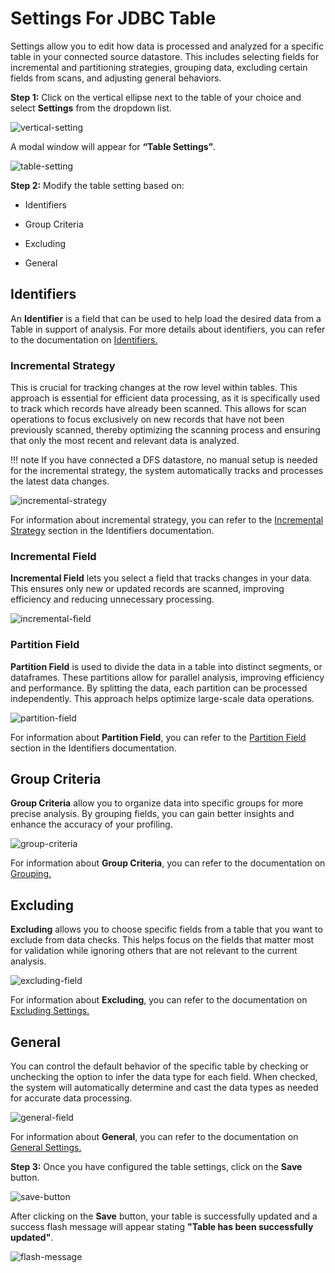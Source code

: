 # Settings For JDBC Table

Settings allow you to edit how data is processed and analyzed for a specific table in your connected source datastore. This includes selecting fields for incremental and partitioning strategies, grouping data, excluding certain fields from scans, and adjusting general behaviors.

**Step 1:** Click on the vertical ellipse next to the table of your choice and select **Settings** from the dropdown list.

![vertical-setting](../assets/container/manage-tables-files/setting-light-4.png)

A modal window will appear for **“Table Settings”**.

![table-setting](../assets/container/manage-tables-files/table-settings-light-5.png)

**Step 2:** Modify the table setting based on:

- Identifiers

- Group Criteria

- Excluding

- General

## Identifiers

An **Identifier** is a field that can be used to help load the desired data from a Table in support of analysis. For more details about identifiers, you can refer to the documentation on [Identifiers.](https://userguide.qualytics.io/container/overview-of-identifiers/)

### Incremental Strategy

This is crucial for tracking changes at the row level within tables. This approach is essential for efficient data processing, as it is specifically used to track which records have already been scanned. This allows for scan operations to focus exclusively on new records that have not been previously scanned, thereby optimizing the scanning process and ensuring that only the most recent and relevant data is analyzed.

!!! note
    If you have connected a DFS datastore, no manual setup is needed for the incremental strategy, the system automatically tracks and processes the latest data changes.

![incremental-strategy](../assets/container/manage-tables-files/incremental-light-6.png)

For information about incremental strategy, you can refer to the [Incremental Strategy](https://userguide.qualytics.io/container/overview-of-identifiers/#partition-field) section in the Identifiers documentation.   
                                                                                    
### Incremental Field

**Incremental Field** lets you select a field that tracks changes in your data. This ensures only new or updated records are scanned, improving efficiency and reducing unnecessary processing.

![incremental-field](../assets/container/manage-tables-files/field-light-7.png)

### Partition Field

**Partition Field** is used to divide the data in a table into distinct segments, or dataframes. These partitions allow for parallel analysis, improving efficiency and performance. By splitting the data, each partition can be processed independently. This approach helps optimize large-scale data operations.

![partition-field](../assets/container/manage-tables-files/partition-light-8.png)

For information about **Partition Field**, you can refer to the [Partition Field](https://userguide.qualytics.io/container/overview-of-identifiers/#partition-field) section in the Identifiers documentation. 

## Group Criteria

**Group Criteria** allow you to organize data into specific groups for more precise analysis. By grouping fields, you can gain better insights and enhance the accuracy of your profiling. 

![group-criteria](../assets/container/manage-tables-files/group-light-9.png)

For information about **Group Criteria**, you can refer to the documentation on [Grouping.](https://userguide.qualytics.io/container/overview-of-grouping/)

## Excluding

**Excluding** allows you to choose specific fields from a table that you want to exclude from data checks. This helps focus on the fields that matter most for validation while ignoring others that are not relevant to the current analysis.

![excluding-field](../assets/container/manage-tables-files/excluding-light-10.png)

For information about **Excluding**, you can refer to the documentation on [Excluding Settings.](https://userguide.qualytics.io/container/overview-of-infer-data-type/#excluded-fields)

## General

You can control the default behavior of the specific table by checking or unchecking the option to infer the data type for each field. When checked, the system will automatically determine and cast the data types as needed for accurate data processing.

![general-field](../assets/container/manage-tables-files/general-light-11.png)

For information about **General**, you can refer to the documentation on [General Settings.](https://userguide.qualytics.io/container/overview-of-infer-data-type/)

**Step 3:** Once you have configured the table settings, click on the **Save** button.

![save-button](../assets/container/manage-tables-files/save-light-12.png)

After clicking on the **Save** button, your table is successfully updated and a success flash message will appear stating **"Table has been successfully updated"**.

![flash-message](../assets/container/manage-tables-files/success-light-13.png)